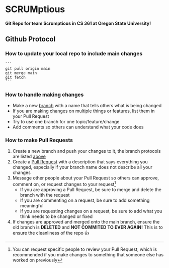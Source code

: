 # **SCRUMptious**

**Git Repo for team Scrumptious in CS 361 at Oregon State University!**

## Github Protocol

### How to update your local repo to include main changes

    ```
    git pull origin main
    git merge main
    git fetch
    ```

### How to handle making changes

- Make a new [branch](https://github.com/Rossback/SCRUMptious/branches) with a name that tells others what is being changed
- If you are making changes on multiple things or features, list them in your Pull Request
- Try to use one branch for one topic/feature/change
- Add comments so others can understand what your code does

### How to make Pull Requests

1. Create a new branch and push your changes to it, the branch protocols are listed [above](https://github.com/Rossback/SCRUMptious/tree/readme-update#how-to-handle-making-changes)
2. Create a [Pull Request](https://github.com/Rossback/SCRUMptious/pulls) with a description that says everything you changed, especially if your branch name does not describe all your changes
3. Message other people about your Pull Request so others can approve, comment on, or request changes to your request[^1]
    - If you are approving a Pull Request, be sure to merge and delete the branch with the request
    - If you are commenting on a request, be sure to add something meaningful
    - If you are requesting changes on a request, be sure to add what you think needs to be changed or fixed
4. If changes are approved and merged onto the main branch, ensure the old branch is **DELETED** and **NOT COMMITED TO EVER AGAIN!** This is to ensure the cleanliness of the repo :+1:

[^1]: You can request specific people to review your Pull Request, which is recommended if you make changes to something that someone else has worked on previously